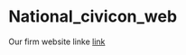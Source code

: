 # National_civicon_web
Our firm website linke
[link](https://htmlpreview.github.io/?https://github.com/Ravi9076/National_civicon_web/blob/main/index.html)
